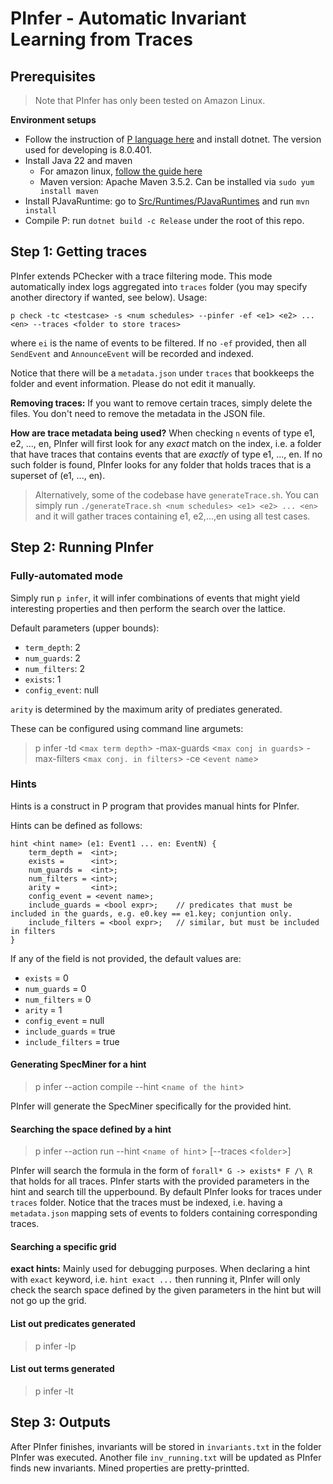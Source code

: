 # PInfer - Automatic Invariant Learning from Traces
## Prerequisites
> Note that PInfer has only been tested on Amazon Linux.

**Environment setups**
- Follow the instruction of [P language here](https://p-org.github.io/P/getstarted/install/) and install dotnet. The version used for developing is 8.0.401.
- Install Java 22 and maven
    + For amazon linux, [follow the guide here](https://docs.aws.amazon.com/corretto/latest/corretto-22-ug/generic-linux-install.html#rpm-linux-install-instruct)
    + Maven version: Apache Maven 3.5.2. Can be installed via `sudo yum install maven`
- Install PJavaRuntime: go to [Src/Runtimes/PJavaRuntimes](./Src/PRuntimes/PJavaRuntime/) and run `mvn install`
- Compile P: run `dotnet build -c Release` under the root of this repo. 

## Step 1: Getting traces
PInfer extends PChecker with a trace filtering mode. This mode automatically index logs aggregated into `traces` folder (you may specify another directory if wanted, see below). Usage:
```
p check -tc <testcase> -s <num schedules> --pinfer -ef <e1> <e2> ... <en> --traces <folder to store traces>
```
where `ei` is the name of events to be filtered. If no `-ef` provided, then all `SendEvent` and `AnnounceEvent` will be recorded and indexed. 

Notice that there will be a `metadata.json` under `traces` that bookkeeps the folder and event information. Please do not edit it manually.

**Removing traces:** If you want to remove certain traces, simply delete the files. You don't need to remove the metadata in the JSON file.

**How are trace metadata being used?** When checking `n` events of type e1, e2, ..., en, PInfer will first look for any *exact* match on the index, i.e. a folder that have traces that contains events that are *exactly* of type e1, ..., en. If no such folder is found, PInfer looks for any folder that holds traces that is a superset of (e1, ..., en). 

> Alternatively, some of the codebase have `generateTrace.sh`. You can simply run `./generateTrace.sh <num schedules> <e1> <e2> ... <en>` and it will gather traces containing e1, e2,...,en using all test cases. 

## Step 2: Running PInfer
### Fully-automated mode
Simply run `p infer`, it will infer combinations of events that might yield interesting properties and then perform the search over the lattice. 

Default parameters (upper bounds): 
- `term_depth`: 2
- `num_guards`: 2
- `num_filters`: 2
- `exists`: 1
- `config_event`: null

`arity` is determined by the maximum arity of prediates generated. 

These can be configured using command line argumets:
> p infer -td <`max term depth`> -max-guards <`max conj in guards`> -max-filters <`max conj. in filters`> -ce <`event name`>

### Hints
Hints is a construct in P program that provides manual hints for PInfer. 

Hints can be defined as follows:
```
hint <hint name> (e1: Event1 ... en: EventN) {
    term_depth =  <int>;
    exists =      <int>;
    num_guards =  <int>;
    num_filters = <int>;
    arity =       <int>;
    config_event = <event name>;
    include_guards = <bool expr>;    // predicates that must be included in the guards, e.g. e0.key == e1.key; conjuntion only.
    include_filters = <bool expr>;   // similar, but must be included in filters
}
```

If any of the field is not provided, the default values are:
- `exists` = 0
- `num_guards` = 0
- `num_filters` = 0
- `arity` = 1
- `config_event` = null
- `include_guards` = true
- `include_filters` = true

#### Generating SpecMiner for a hint
> p infer --action compile --hint <`name of the hint`>

PInfer will generate the SpecMiner specifically for the provided hint.

#### Searching the space defined by a hint
> p infer --action run --hint <`name of hint`> \[--traces <`folder`>\]

PInfer will search the formula in the form of `forall* G -> exists* F /\ R` that holds for all traces. PInfer starts with the provided parameters in the hint and search till the upperbound. 
By default PInfer looks for traces under `traces` folder. Notice that the traces must be indexed, i.e. having a `metadata.json` mapping sets of events to folders containing corresponding traces.

#### Searching a specific grid
**exact hints:** Mainly used for debugging purposes. When declaring a hint with `exact` keyword, i.e. `hint exact ...` then running it, PInfer will only check the search space defined by the given parameters in the hint but will not go up the grid. 

#### List out predicates generated
> p infer -lp
#### List out terms generated
> p infer -lt

## Step 3: Outputs
After PInfer finishes, invariants will be stored in `invariants.txt` in the folder PInfer was executed. Another file `inv_running.txt` will be updated as PInfer finds new invariants. Mined properties are pretty-printted. 